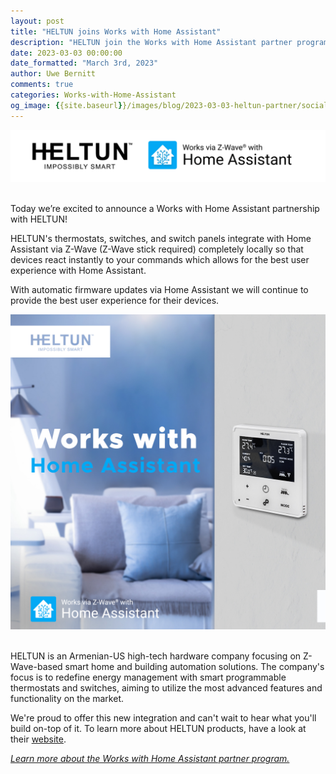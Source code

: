 ```yaml
---
layout: post
title: "HELTUN joins Works with Home Assistant"
description: "HELTUN join the Works with Home Assistant partner program as a Z-Wave partner."
date: 2023-03-03 00:00:00
date_formatted: "March 3rd, 2023"
author: Uwe Bernitt
comments: true
categories: Works-with-Home-Assistant
og_image: {{site.baseurl}}/images/blog/2023-03-03-heltun-partner/social.png
---
```


<img src='/images/blog/2023-03-03-heltun-partner/heltun-top.png' alt="HELTUN and Works with Home Assistant logos" class='no-shadow'>
<br><br>

Today we’re excited to announce a Works with Home Assistant partnership with HELTUN!

HELTUN's thermostats, switches, and switch panels integrate with Home Assistant via Z-Wave (Z-Wave stick required) completely locally so that devices react instantly to your commands which allows for the best user experience with Home Assistant.

With automatic firmware updates via Home Assistant we will continue to provide the best user experience for their devices.

<img src='/images/blog/2023-03-03-heltun-partner/marketing.jpg' alt="HELTUN works with Home Assistant" class='no-shadow'>
<br><br>

HELTUN is an Armenian-US high-tech hardware company focusing on Z-Wave-based smart home and building automation solutions. The company's focus is to redefine energy management with smart programmable thermostats and switches, aiming to utilize the most advanced features and functionality on the market. 

We're proud to offer this new integration and can't wait to hear what you'll build on-top of it. To learn more about HELTUN products, have a look at their [website](https://www.heltun.com/).

_[Learn more about the Works with Home Assistant partner program.](/blog/2022/07/12/partner-program/)_